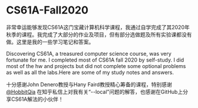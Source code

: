 # CS61A-Fall2020
非常幸运能够发现CS61A这门宝藏计算机科学课程，我通过自学完成了其2020年秋季的课程。我完成了大部分的作业及项目，但有部分选做题及所有实验课都没有做。这里是我的一些学习笔记和答案。

Discovering CS61A, a treasured computer science course, was very fortunate for me. I completed most of CS61A fall 2020 by self-study. I did most of the hw and projects but did not complete some optional problems as well as all the labs.Here are some of my study notes and answers.

十分感谢John Denero教授与Hany Faird教授精心筹备的课程，特别感谢 [@HobbitQia](https://github.com/HobbitQia) 在知乎私信上对我有关“--local”问题的解答，也感谢在GitHub上分享CS61A解法的小伙伴！
